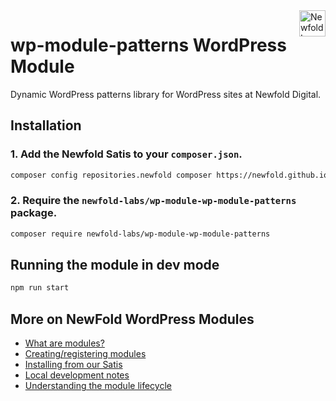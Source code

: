 <a href="https://newfold.com/" target="_blank">
    <img src="https://newfold.com/content/experience-fragments/newfold/site-header/master/_jcr_content/root/header/logo.coreimg.svg/1621395071423/newfold-digital.svg" alt="Newfold Logo" title="Newfold Digital" align="right" 
height="42" />
</a>

# wp-module-patterns WordPress Module

Dynamic WordPress patterns library for WordPress sites at Newfold Digital.

## Installation

### 1. Add the Newfold Satis to your `composer.json`.

```bash
composer config repositories.newfold composer https://newfold.github.io/satis
```

### 2. Require the `newfold-labs/wp-module-wp-module-patterns` package.

```bash
composer require newfold-labs/wp-module-wp-module-patterns
```

## Running the module in dev mode

```bash
npm run start
```

## More on NewFold WordPress Modules

-   <a href="https://github.com/bluehost/endurance-wp-module-loader#endurance-wordpress-modules">What are modules?</a>
-   <a href="https://github.com/bluehost/endurance-wp-module-loader#creating--registering-a-module">Creating/registering
    modules</a>
-   <a href="https://github.com/bluehost/endurance-wp-module-loader#installing-from-our-satis">Installing from our
    Satis</a>
-   <a href="https://github.com/bluehost/endurance-wp-module-loader#local-development">Local development notes</a>
-   <a href="https://github.com/bluehost/endurance-wp-module-loader#understanding-the-module-lifecycle">Understanding the
    module lifecycle</a>
